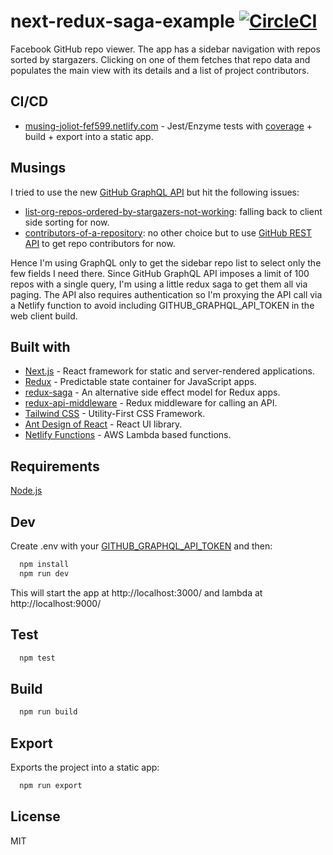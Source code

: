 # next-redux-saga-example [![CircleCI](https://circleci.com/gh/akornato/next-redux-saga-example.svg?style=svg)](https://circleci.com/gh/akornato/next-redux-saga-example)

Facebook GitHub repo viewer. The app has a sidebar navigation with repos sorted by stargazers. Clicking on one of them fetches that repo data and populates the main view with its details and a list of project contributors.

## CI/CD

- [musing-joliot-fef599.netlify.com](https://musing-joliot-fef599.netlify.com/) - Jest/Enzyme tests with [coverage](https://musing-joliot-fef599.netlify.com/static/coverage/lcov-report/index.html) + build + export into a static app.

## Musings

I tried to use the new [GitHub GraphQL API](https://developer.github.com/v4/) but hit the following issues:

- [list-org-repos-ordered-by-stargazers-not-working](https://platform.github.community/t/list-org-repos-ordered-by-stargazers-not-working/7505): falling back to client side sorting for now.
- [contributors-of-a-repository](https://platform.github.community/t/contributors-of-a-repository/3680/11): no other choice but to use [GitHub REST API](https://developer.github.com/v3/) to get repo contributors for now.

Hence I'm using GraphQL only to get the sidebar repo list to select only the few fields I need there. Since GitHub GraphQL API imposes a limit of 100 repos with a single query, I'm using a little redux saga to get them all via paging. The API also requires authentication so I'm proxying the API call via a Netlify function to avoid including GITHUB_GRAPHQL_API_TOKEN in the web client build.

## Built with

- [Next.js](https://nextjs.org/) - React framework for static and server-rendered applications.
- [Redux](https://redux.js.org/) - Predictable state container for JavaScript apps.
- [redux-saga](https://github.com/redux-saga/redux-saga) - An alternative side effect model for Redux apps.
- [redux-api-middleware](https://github.com/agraboso/redux-api-middleware) - Redux middleware for calling an API.
- [Tailwind CSS](https://tailwindcss.com/) - Utility-First CSS Framework.
- [Ant Design of React](https://ant.design/docs/react/introduce) - React UI library.
- [Netlify Functions](https://www.netlify.com/docs/functions/) - AWS Lambda based functions.

## Requirements

[Node.js](https://nodejs.org/en/)

## Dev

Create .env with your [GITHUB_GRAPHQL_API_TOKEN](https://help.github.com/articles/creating-a-personal-access-token-for-the-command-line/) and then:

```bash
  npm install
  npm run dev
```

This will start the app at http://localhost:3000/ and lambda at http://localhost:9000/

## Test

```bash
  npm test
```

## Build

```bash
  npm run build
```

## Export

Exports the project into a static app:

```bash
  npm run export
```

## License

MIT
